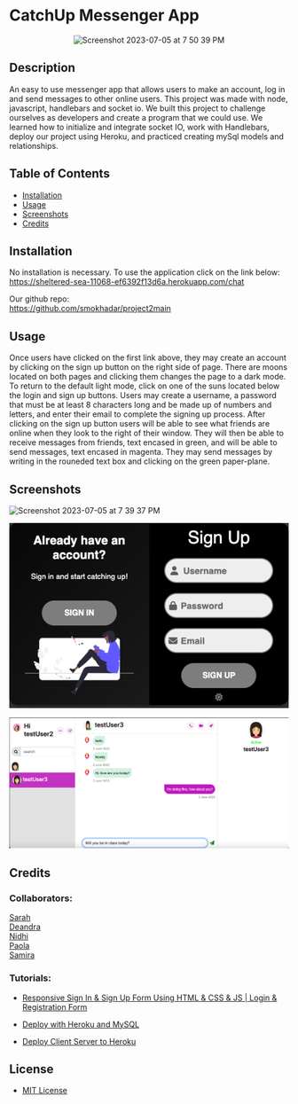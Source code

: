 # CatchUp Messenger App 
<p align="center" width="100%">
<img width="357" alt="Screenshot 2023-07-05 at 7 50 39 PM" src="https://github.com/smokhadar/project2main/assets/35505692/3a1b78e6-5806-48cb-93ce-4c5bca991a9c">
</p>

## Description
An easy to use messenger app that allows users to make an account, log in and send messages to other online users. This project was made with node, javascript, handlebars and socket io. We built this project to challenge ourselves as developers and create a program that we could use. We learned how to initialize and integrate socket IO, work with Handlebars, deploy our project using Heroku, and practiced creating mySql models and relationships.

## Table of Contents
- [Installation](#installation)
- [Usage](#usage)
- [Screenshots](#screenshots)
- [Credits](#credits)

## Installation  

No installation is necessary. To use the application click on the link below:  
https://sheltered-sea-11068-ef6392f13d6a.herokuapp.com/chat  

Our github repo:   
https://github.com/smokhadar/project2main

## Usage
Once users have clicked on the first link above, they may create an account by clicking on the sign up button on the right side of page. There are moons located on both pages and clicking them changes the page to a dark mode. To return to the default light mode, click on one of the suns located below the login and sign up buttons. Users may create a username, a password that must be at least 8 characters long and be made up of numbers and letters, and enter their email to complete the signing up process. After clicking on the sign up button users will be able to see what friends are online when they look to the right of their window. They will then be able to receive messages from friends, text encased in green, and will be able to send messages, text encased in magenta. They may send messages by writing in the rouneded text box and clicking on the green paper-plane.

## Screenshots
<img width="1025" alt="Screenshot 2023-07-05 at 7 39 37 PM" src="https://github.com/smokhadar/project2main/assets/35505692/c143d4e6-a3d4-44c4-a0ef-70ce90df9902">

<p align="center">
  <img src="./frontend/public/style/images/dark-mode-pic.png" alt="Alt Text">
</p>


![chat-between-users](/frontend/public/style/images/chat-shot.png)  

## Credits  

### Collaborators:  

[Sarah](https://github.com/minutemin)  
[Deandra](https://github.com/ddiedrick)  
[Nidhi](https://github.com/shahnidhi20)  
[Paola](https://github.com/perfectblue0)  
[Samira](https://github.com/smokhadar)

### Tutorials:  

- [Responsive Sign In & Sign Up Form Using HTML & CSS & JS |  Login & Registration Form ](https://www.youtube.com/watch?v=aAyxSExhwW4)  

- [Deploy with Heroku and MySQL](https://coding-boot-camp.github.io/full-stack/heroku/deploy-with-heroku-and-mysql)  
 
- [Deploy Client Server to Heroku](https://www.youtube.com/watch?v=GJwHevf2wYE)  

## License
- [MIT License](https://opensource.org/licenses/MIT)

